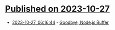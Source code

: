 # [Published on 2023-10-27](index.md)

* [2023-10-27, 06:16:44](https://lobste.rs/s/up1fiv/goodbye_node_js_buffer) - [Goodbye, Node.js Buffer](https://sindresorhus.com/blog/goodbye-nodejs-buffer)
